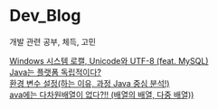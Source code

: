 # Dev_Blog
개발 관련 공부, 체득, 고민

[Windows 시스템 로캘, Unicode와 UTF-8 (feat. MySQL)](https://crayeji.tistory.com/101) <br>
[Java는 플랫폼 독립적이다?](https://crayeji.tistory.com/102) <br>
[환경 변수 설정(하는 이유, 과정 Java 중심 분석!)](https://crayeji.tistory.com/103) <br>
[ava에는 다차원배열이 없다?!! (배열의 배열, 다중 배열))](https://crayeji.tistory.com/104) <br>
